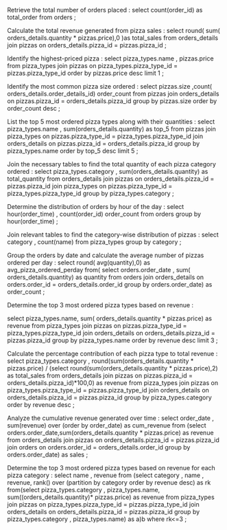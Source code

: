 Retrieve the total number of orders placed :
select count(order_id) as total_order
from orders ;

Calculate the total revenue generated from pizza sales :
select round( sum( orders_details.quantity * pizzas.price),0 )as total_sales
from orders_details join pizzas on orders_details.pizza_id = pizzas.pizza_id ;

Identify the highest-priced pizza :
select pizza_types.name , pizzas.price
from pizza_types join pizzas on pizza_types.pizza_type_id = pizzas.pizza_type_id
order by pizzas.price desc limit 1 ;

Identify the most common pizza size ordered :
select pizzas.size ,count( orders_details.order_details_id) order_count
from pizzas
join orders_details
on pizzas.pizza_id = orders_details.pizza_id
group by pizzas.size
order by order_count desc ;

List the top 5 most ordered pizza types along with their quantities :
select pizza_types.name ,  sum(orders_details.quantity) as top_5
from pizzas
join pizza_types on pizzas.pizza_type_id = pizza_types.pizza_type_id
join orders_details on pizzas.pizza_id = orders_details.pizza_id
group by   pizza_types.name 
order by top_5 desc limit 5 ;

Join the necessary tables to find the total quantity of each pizza category ordered :
select pizza_types.category , sum(orders_details.quantity) as total_quantity
from orders_details
join pizzas
on orders_details.pizza_id = pizzas.pizza_id
join pizza_types on pizzas.pizza_type_id = pizza_types.pizza_type_id
group by pizza_types.category ;

Determine the distribution of orders by hour of the day :
select hour(order_time) , count(order_id) order_count
from orders
group by hour(order_time) ;


Join relevant tables to find the category-wise distribution of pizzas :
select category , count(name)
from pizza_types
group by category ;

Group the orders by date and calculate the average number of pizzas ordered per day :
select round( avg(quantity),0) as avg_pizza_ordered_perday
from(
select orders.order_date , sum( orders_details.quantity) as quantity
from orders join orders_details
on orders.order_id = orders_details.order_id
group by orders.order_date) as order_count ;

Determine the top 3 most ordered pizza types based on revenue :

select pizza_types.name, sum( orders_details.quantity * pizzas.price) as revenue
from pizza_types join pizzas
on pizzas.pizza_type_id = pizza_types.pizza_type_id
join orders_details on orders_details.pizza_id = pizzas.pizza_id
group by pizza_types.name order by revenue desc limit 3 ;

Calculate the percentage contribution of each pizza type to total revenue :
select pizza_types.category , 
round(sum(orders_details.quantity * pizzas.price) / (select round(sum(orders_details.quantity * pizzas.price),2) as total_sales
from orders_details
join pizzas on pizzas.pizza_id = orders_details.pizza_id)*100,0) as revenue
from pizza_types join
pizzas on pizza_types.pizza_type_id = pizzas.pizza_type_id
join orders_details on orders_details.pizza_id = pizzas.pizza_id
group by pizza_types.category order by revenue desc ;


Analyze the cumulative revenue generated over time :
select order_date , sum(revenue) over (order by order_date) as cum_revenue
from
(select orders.order_date,sum(orders_details.quantity * pizzas.price) as revenue
from orders_details join pizzas
on orders_details.pizza_id = pizzas.pizza_id
join orders on orders.order_id = orders_details.order_id
group by orders.order_date) as sales ;


Determine the top 3 most ordered pizza types based on revenue for each pizza category :
select name , revenue from
(select category , name , revenue, rank() over (partition by category order by revenue desc) as rk
from(select pizza_types.category , pizza_types.name,
sum((orders_details.quantity)* pizzas.price) as revenue
from pizza_types join pizzas
on pizza_types.pizza_type_id = pizzas.pizza_type_id
join orders_details
on orders_details.pizza_id = pizzas.pizza_id
group by pizza_types.category , pizza_types.name) as a)b
where rk<=3 ;



